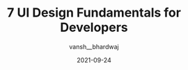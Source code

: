 ---
author: vansh__bhardwaj
date: 2021-09-24
permalink: false
publisher: thepracticaldev
tags:
  - design
target_url: https://dev.to/vansh__bhardwaj/7-ui-design-fundamentals-for-developers-57hg
title: 7 UI Design Fundamentals for Developers
---